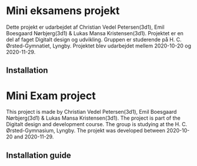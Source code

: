 # Mini eksamens projekt

Dette projekt er udarbejdet af Christian Vedel Petersen(3d1), Emil Boesgaard Nørbjerg(3d1) & Lukas Mansa Kristensen(3d1). 
Projektet er en del af faget Digitalt design og udvikling.
Gruppen er studerende på H. C. Ørsted-Gymnatiet, Lyngby.
Projektet blev udarbejdet mellem 2020-10-20 og 2020-11-29.

## Installation


# Mini Exam project
This project is made by Christian Vedel Petersen(3d1), Emil Boesgaard Nørbjerg(3d1) & Lukas Mansa Kristensen(3d1).
The project is part of the Digitalt design and development course.
The group is studying at the H. C. Ørsted-Gymnasium, Lyngby.
The projekt was developed between 2020-10-20 and 2020-11-29.

## Installation guide 

